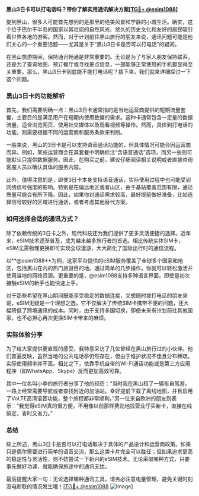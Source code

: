 **黑山3日卡可以打电话吗？带你了解实用通讯解决方案[[TG💪+ @esim1088](https://t.me/s/esim1088)]**

提到黑山，很多人可能首先想到的是那里的绝美风景和宁静的小城生活。确实，这个位于巴尔干半岛的国家以其壮丽的自然风光、悠久的历史文化和友好的居民吸引着世界各地的游客。然而，对于计划前往黑山旅行的朋友来说，通讯问题可能是他们关心的一个重要话题——尤其是关于“黑山3日卡是否可以打电话”的疑问。

在黑山旅游期间，保持通讯畅通是非常重要的。无论是为了与家人朋友保持联系，还是为了查询地图、预订餐厅或寻找景点信息，一部能够正常使用的手机都显得至关重要。那么，黑山3日卡到底能不能打电话呢？接下来，我们就来详细探讨一下这个问题。

### 黑山3日卡的功能解析

首先，我们需要明确一点：黑山3日卡通常指的是当地运营商提供的短期流量套餐，主要目的是满足用户在短期内使用数据的需求。这种卡通常包含一定量的数据流量，适合浏览网页、使用社交媒体以及观看视频等操作。然而，具体到打电话的功能，则需要根据不同的运营商和服务条款来判断。

一般来说，黑山的3日卡是可以支持语音通话功能的，但具体情况可能会因运营商而异。例如，某些运营商会在其套餐中明确标注“含语音通话”选项，而另一些则可能默认只提供数据服务。因此，在购买之前，建议仔细阅读相关说明或者直接咨询客服人员以确认具体的服务内容。

此外，值得注意的是，即使3日卡本身支持语音通话，实际使用过程中也可能受到网络信号强度的影响。特别是在偏远地区或者山区，由于基站覆盖范围有限，通话质量可能会有所下降。因此，如果你对通话需求较高，最好提前做好准备，比如选择信号较好的区域进行通话，或者考虑其他替代方案。

### 如何选择合适的通讯方式？

除了依赖传统的3日卡之外，现代科技还为我们提供了更多灵活便捷的选择。近年来，eSIM技术逐渐普及，成为越来越多旅行者的首选。相比传统实体SIM卡，eSIM无需物理更换即可实现全球漫游，大大简化了国际出行时的通信流程。

以**@esim1088**为例，这家平台提供的eSIM服务覆盖了全球多个国家和地区，包括黑山在内的热门旅游目的地。通过简单的几步操作，你就可以轻松激活并使用当地的网络资源。更重要的是，@esim1088支持多种语言界面，即使是初次接触eSIM的新手也能快速上手。

对于那些希望在黑山期间既能享受稳定的数据连接，又想随时拨打电话的朋友来说，eSIM无疑是一个理想之选。它不仅解决了传统SIM卡携带不便的问题，还大幅降低了跨境通讯的成本。同时，由于支持多国切换，即便未来有计划前往其他国家，也不必担心再次更换SIM卡带来的麻烦。

### 实际体验分享

为了给大家提供更直观的感受，我特意采访了几位曾经在黑山旅行过的小伙伴。他们普遍反映，虽然当地的公共电话亭仍然存在，但由于维护状况不佳且分布稀疏，实际使用频率并不高。相比之下，依靠手机自带的Wi-Fi通话功能或是第三方应用程序（如WhatsApp、Skype）反而更加高效可靠。

其中一位名叫小李的旅行者分享了他的经历：“当时我在黑山租了一辆车自驾游，一路上经常需要导航或者查找附近的加油站。幸好提前下载了离线地图，并且启用了VoLTE高清语音功能，整个旅程都非常顺利。”另一位来自欧洲的朋友则表示：“我觉得eSIM真的很方便，不用像以前那样费劲地找营业厅买新卡，直接在线搞定，省时又省力。”

### 总结

综上所述，黑山3日卡是否可以打电话取决于具体的产品设计和运营商政策。如果只是偶尔需要进行简单的语音交流，那么这类卡片完全可以胜任；但如果追求更高的稳定性与灵活性，则不妨尝试一下新兴的eSIM技术。无论采取哪种方式，只要事先做好功课，就能确保旅途中的通讯无忧。

最后提醒大家一句：无论选择哪种通讯工具，请务必注意电量管理，避免关键时刻没电断联的情况发生哦！[[TG💪+ @esim1088](https://t.me/s/esim1088) ![Image](https://i.postimg.cc/4NQfJmqS/Snipaste-2025-05-13-00-14-12.png)]